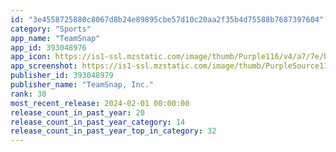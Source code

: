 ```yaml
---
id: "3e4558725880c8067d8b24e89895cbe57d10c20aa2f35b4d75588b7687397604"
category: "Sports"
app_name: "TeamSnap"
app_id: 393048976
app_icon: https://is1-ssl.mzstatic.com/image/thumb/Purple116/v4/a7/7e/ba/a77eba3d-3a1a-02de-603b-c6d6359b346e/AppIcon-0-1x_U007emarketing-0-0-0-7-0-0-85-220-0.png/1024x1024bb.png
app_screenshot: https://is1-ssl.mzstatic.com/image/thumb/PurpleSource112/v4/b9/bf/be/b9bfbe67-7f78-ec27-def5-1a74a0b150f7/bf7b2142-03f0-4a13-ba3e-760b916eada7_1_1.png/1242x2688bb.png
publisher_id: 393048979
publisher_name: "TeamSnap, Inc."
rank: 30
most_recent_release: 2024-02-01 00:00:00
release_count_in_past_year: 20
release_count_in_past_year_category: 14
release_count_in_past_year_top_in_category: 32
---
```

